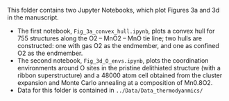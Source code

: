 This folder contains two Jupyter Notebooks, which plot Figures 3a and 3d in the manuscript. 
- The first notebook, `Fig_3a_convex_hull.ipynb`, plots a convex hull for 755 structures along the O2 – MnO2 – MnO tie line; two hulls are constructed: one with gas O2 as the endmember, and one as confined O2 as the endmember.
- The second notebook, `Fig_3d_O_envs.ipynb`, plots the coordination environments around O sites in the pristine delithiated structure (with a ribbon superstructure) and a 48000 atom cell obtained from the cluster expansion and Monte Carlo annealing at a composition of Mn0.8O2. 
- Data for this folder is contained in `../Data/Data_thermodyanmics/`
